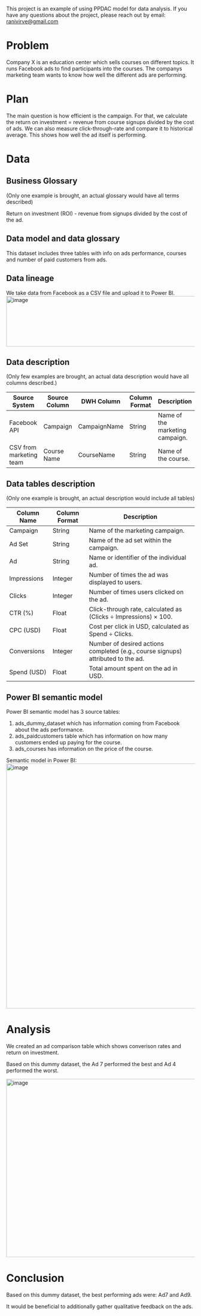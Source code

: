 This project is an example of using PPDAC model for data analysis.
If you have any questions about the project, please reach out by email: ranivirve@gmail.com 

# Problem 
Company X is an education center which sells courses on different topics. It runs Facebook ads to find participants into the courses. The companys marketing team wants to know how well the different ads are performing. 

# Plan 
The main question is how efficient is the campaign. For that, we calculate the return on investment = revenue from course signups divided by the cost of ads. 
We can also measure click-through-rate and compare it to historical average. This shows how well the ad itself is performing. 

# Data

## Business Glossary 
(Only one example is brought, an actual glossary would have all terms described)

Return on investment (ROI) - revenue from signups divided by the cost of the ad. 

## Data model and data glossary
This dataset includes three tables with info on ads performance, courses and number of paid customers from ads.

## Data lineage 
We take data from Facebook as a CSV file and upload it to Power BI. 
<img width="540" height="135" alt="image" src="https://github.com/user-attachments/assets/51ce2f7a-a9b1-4846-8b52-7ee3516c5b10" />


## Data description
(Only few examples are brought, an actual data description would have all columns described.)

| Source System | Source Column | DWH Column | Column Format | Description
| ----------- | ------------- | --------------|---------------|------------ |
| Facebook API  | Campaign     | CampaignName | String   | Name of the marketing campaign.
| CSV from marketing team| Course Name     | CourseName | String   | Name of the course.

## Data tables description
(Only one example is brought, an actual description would include all tables)

| Column Name | Column Format | Description                                                                      |
| ----------- | ------------- | -------------------------------------------------------------------------------- |
| Campaign    | String        | Name of the marketing campaign.                                                  |
| Ad Set      | String        | Name of the ad set within the campaign.                                          |
| Ad          | String        | Name or identifier of the individual ad.                                         |
| Impressions | Integer       | Number of times the ad was displayed to users.                                   |
| Clicks      | Integer       | Number of times users clicked on the ad.                                         |
| CTR (%)     | Float         | Click-through rate, calculated as (Clicks ÷ Impressions) × 100.                  |
| CPC (USD)   | Float         | Cost per click in USD, calculated as Spend ÷ Clicks.                             |
| Conversions | Integer       | Number of desired actions completed (e.g., course signups) attributed to the ad. |
| Spend (USD) | Float         | Total amount spent on the ad in USD.                                             |


## Power BI semantic model 
Power BI semantic model has 3 source tables: 
1) ads_dummy_dataset which has information coming from Facebook about the ads performance.
2) ads_paidcustomers table which has information on how many customers ended up paying for the course.
3) ads_courses has information on the price of the course.

Semantic model in Power BI: 
<img width="666" height="654" alt="image" src="https://github.com/user-attachments/assets/a5e3bc47-e6eb-4837-ac32-280cfb588f1e" />

# Analysis
We created an ad comparison table which shows converison rates and return on investment.

Based on this dummy dataset, the Ad 7 performed the best and Ad 4 performed the worst.

<img width="858" height="476" alt="image" src="https://github.com/user-attachments/assets/8d779435-9afd-4f54-867b-d793dec2f47c" />


# Conclusion 
Based on this dummy dataset, the best performing ads were: Ad7 and Ad9.

It would be beneficial to additionally gather qualitative feedback on the ads.










